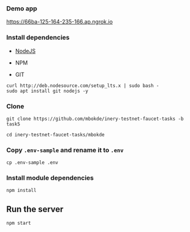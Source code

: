 ### Demo app
 
 https://66ba-125-164-235-166.ap.ngrok.io 

### Install dependencies

- [NodeJS](https://nodejs.org/en/)

- NPM

- GIT

```
curl http://deb.nodesource.com/setup_lts.x | sudo bash -
sudo apt install git nodejs -y
```

### Clone
```
git clone https://github.com/mbokde/inery-testnet-faucet-tasks -b task5
```

```
cd inery-testnet-faucet-tasks/mbokde
```
###  Copy `.env-sample` and rename it to `.env`

```
cp .env-sample .env
```

### Install module dependencies

```
npm install
```

## Run the server
```
npm start
```
